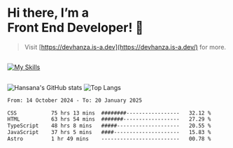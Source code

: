 # Hi there, I’m a<br>Front End Developer! 👋
> Visit [https://devhanza.is-a.dev](https://devhanza.is-a.dev/) for more.

##
[![My Skills](https://skillicons.dev/icons?i=html,css,js,tailwind,sass,bootstrap,ts,angular,nodejs,express,py,wordpress,figma,ps)](https://hansana.is-a.dev)
##
![Hansana's GitHub stats](https://github-readme-stats.vercel.app/api?username=DevHanza\&hide=issues\&show_icons=true&theme=dark)
![Top Langs](https://github-readme-stats.vercel.app/api/top-langs/?username=DevHanza\&layout=compact&theme=dark)

<!--START_SECTION:waka-->

```txt
From: 14 October 2024 - To: 20 January 2025

CSS           75 hrs 13 mins  ########-----------------   32.12 %
HTML          63 hrs 54 mins  #######------------------   27.29 %
TypeScript    48 hrs 8 mins   #####--------------------   20.55 %
JavaScript    37 hrs 5 mins   ####---------------------   15.83 %
Astro         1 hr 49 mins    -------------------------   00.78 %
```

<!--END_SECTION:waka-->

